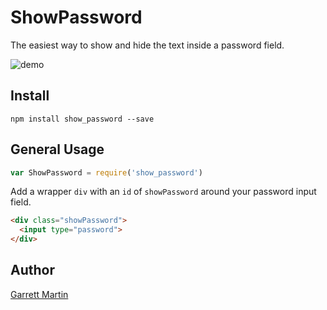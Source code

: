 # ShowPassword

The easiest way to show and hide the text inside a password field.

![demo](https://d2ffutrenqvap3.cloudfront.net/items/0d2X0O2k1p1w1Z2W0I3Y/Screen%20Recording%202018-02-08%20at%2020.13.gif?X-CloudApp-Visitor-Id=2108595)

## Install

`npm install show_password --save`

## General Usage

```javascript
var ShowPassword = require('show_password')
```

Add a wrapper `div` with an `id` of `showPassword` around your password input field.

```html
<div class="showPassword">
  <input type="password">
</div>
```

## Author
[Garrett Martin](https://sturdy.work)
